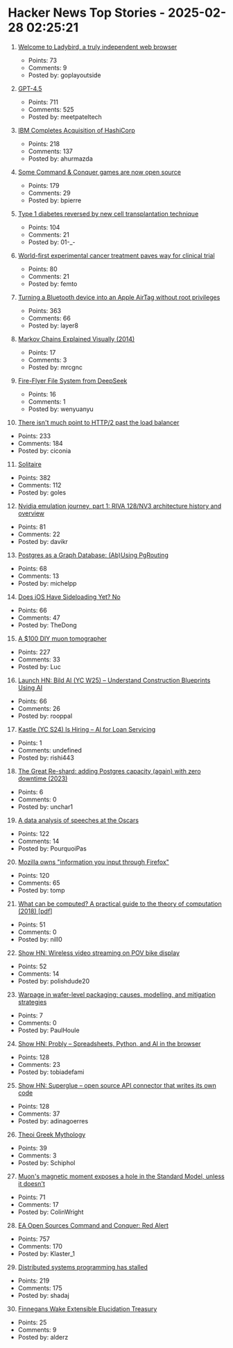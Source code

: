 # Hacker News Top Stories - 2025-02-28 02:25:21

1. [Welcome to Ladybird, a truly independent web browser](https://github.com/LadybirdBrowser/ladybird)
   - Points: 73
   - Comments: 9
   - Posted by: goplayoutside

2. [GPT-4.5](https://openai.com/index/introducing-gpt-4-5/)
   - Points: 711
   - Comments: 525
   - Posted by: meetpateltech

3. [IBM Completes Acquisition of HashiCorp](https://newsroom.ibm.com/2025-02-27-ibm-completes-acquisition-of-hashicorp,-creates-comprehensive,-end-to-end-hybrid-cloud-platform)
   - Points: 218
   - Comments: 137
   - Posted by: ahurmazda

4. [Some Command & Conquer games are now open source](https://github.com/electronicarts)
   - Points: 179
   - Comments: 29
   - Posted by: bpierre

5. [Type 1 diabetes reversed by new cell transplantation technique](https://newatlas.com/diabetes/islet-transplantation-type-1-diabetes/)
   - Points: 104
   - Comments: 21
   - Posted by: 01-_-

6. [World-first experimental cancer treatment paves way for clinical trial](https://www.wehi.edu.au/news/world-first-experimental-cancer-treatment-paves-way-for-clinical-trial/)
   - Points: 80
   - Comments: 21
   - Posted by: femto

7. [Turning a Bluetooth device into an Apple AirTag without root privileges](https://nroottag.github.io/)
   - Points: 363
   - Comments: 66
   - Posted by: layer8

8. [Markov Chains Explained Visually (2014)](https://setosa.io/ev/markov-chains/)
   - Points: 17
   - Comments: 3
   - Posted by: mrcgnc

9. [Fire-Flyer File System from DeepSeek](https://github.com/deepseek-ai/3FS)
   - Points: 16
   - Comments: 1
   - Posted by: wenyuanyu

10. [There isn't much point to HTTP/2 past the load balancer](https://byroot.github.io/ruby/performance/2025/02/24/http2-past-the-load-balancer.html)
   - Points: 233
   - Comments: 184
   - Posted by: ciconia

11. [Solitaire](https://localthunk.com/blog/solitaire)
   - Points: 382
   - Comments: 112
   - Posted by: goles

12. [Nvidia emulation journey, part 1: RIVA 128/NV3 architecture history and overview](https://86box.net/2025/02/25/riva128-part-1.html)
   - Points: 81
   - Comments: 22
   - Posted by: davikr

13. [Postgres as a Graph Database: (Ab)Using PgRouting](https://supabase.com/blog/pgrouting-postgres-graph-database)
   - Points: 68
   - Comments: 13
   - Posted by: michelpp

14. [Does iOS Have Sideloading Yet? No](https://doesioshavesideloadingyet.com/)
   - Points: 66
   - Comments: 47
   - Posted by: TheDong

15. [A $100 DIY muon tomographer](https://spectrum.ieee.org/diy-muon-tomography)
   - Points: 227
   - Comments: 33
   - Posted by: Luc

16. [Launch HN: Bild AI (YC W25) – Understand Construction Blueprints Using AI](undefined)
   - Points: 66
   - Comments: 26
   - Posted by: rooppal

17. [Kastle (YC S24) Is Hiring – AI for Loan Servicing](https://www.ycombinator.com/companies/kastle/jobs/ItDVKB7-founding-backend-engineer-at-kastle-s24)
   - Points: 1
   - Comments: undefined
   - Posted by: rishi443

18. [The Great Re-shard: adding Postgres capacity (again) with zero downtime (2023)](https://www.notion.com/blog/the-great-re-shard)
   - Points: 6
   - Comments: 0
   - Posted by: unchar1

19. [A data analysis of speeches at the Oscars](https://stephenfollows.com/p/harvey-weinstein-thanked-more-than-god)
   - Points: 122
   - Comments: 14
   - Posted by: PourquoiPas

20. [Mozilla owns "information you input through Firefox"](https://www.mozilla.org/en-US/about/legal/terms/firefox/)
   - Points: 120
   - Comments: 65
   - Posted by: tomp

21. [What can be computed? A practical guide to the theory of computation (2018) [pdf]](https://www.softouch.on.ca/kb/data/What%20Can%20Be%20Computed.pdf)
   - Points: 51
   - Comments: 0
   - Posted by: nill0

22. [Show HN: Wireless video streaming on POV bike display](https://www.youtube.com/watch?v=o8n-bu2kKnc)
   - Points: 52
   - Comments: 14
   - Posted by: polishdude20

23. [Warpage in wafer-level packaging: causes, modelling, and mitigation strategies](https://www.frontiersin.org/journals/electronics/articles/10.3389/felec.2024.1515860/full)
   - Points: 7
   - Comments: 0
   - Posted by: PaulHoule

24. [Show HN: Probly – Spreadsheets, Python, and AI in the browser](https://github.com/PragmaticMachineLearning/probly)
   - Points: 128
   - Comments: 23
   - Posted by: tobiadefami

25. [Show HN: Superglue – open source API connector that writes its own code](https://github.com/superglue-ai/superglue)
   - Points: 128
   - Comments: 37
   - Posted by: adinagoerres

26. [Theoi Greek Mythology](https://www.theoi.com/)
   - Points: 39
   - Comments: 3
   - Posted by: Schiphol

27. [Muon's magnetic moment exposes a hole in the Standard Model, unless it doesn't](https://physicsworld.com/a/the-muons-magnetic-moment-exposes-a-huge-hole-in-the-standard-model-unless-it-doesnt/)
   - Points: 71
   - Comments: 17
   - Posted by: ColinWright

28. [EA Open Sources Command and Conquer: Red Alert](https://github.com/electronicarts/CnC_Red_Alert)
   - Points: 757
   - Comments: 170
   - Posted by: Klaster_1

29. [Distributed systems programming has stalled](https://www.shadaj.me/writing/distributed-programming-stalled)
   - Points: 219
   - Comments: 175
   - Posted by: shadaj

30. [Finnegans Wake Extensible Elucidation Treasury](http://fweet.org/)
   - Points: 25
   - Comments: 9
   - Posted by: alderz

